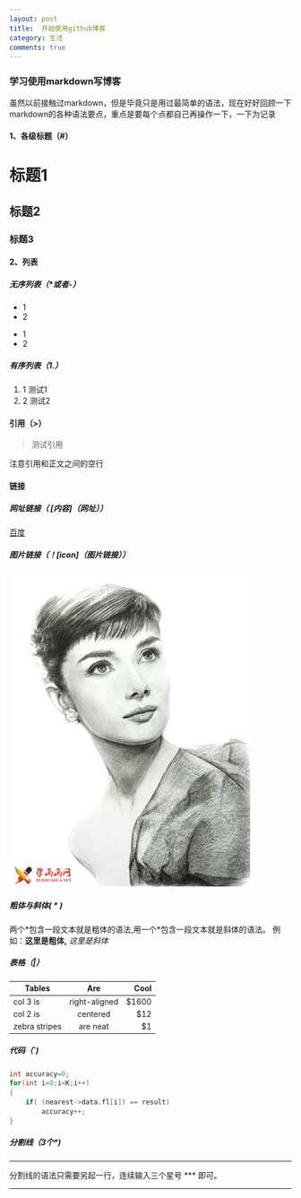 ```yaml
---
layout: post
title:  开始使用github博客
category: 生活
comments: true
---
```

### 学习使用markdown写博客
虽然以前接触过markdown，但是毕竟只是用过最简单的语法，现在好好回顾一下markdown的各种语法要点，重点是要每个点都自己再操作一下，一下为记录

#### 1、各级标题（#）

# 标题1

## 标题2

### 标题3

#### 2、列表

##### 无序列表（*或者-）

* 1
* 2
- 1
- 2

##### 有序列表（1.）
1. 1 测试1
2. 2 测试2

#### 引用（>）
> 测试引用

注意引用和正文之间的空行

#### 链接

##### 网址链接（ [内容]（网址））
[百度](http:\\www.baidu.com)

##### 图片链接（！[icon]（图片链接））
![icon](/images/test.jpg)

##### 粗体与斜体( * )
两个\*包含一段文本就是粗体的语法,用一个\*包含一段文本就是斜体的语法。
例如：**这里是粗体,** *这里是斜体*

##### 表格（|）
| Tables        | Are           | Cool  |
| ------------- |:-------------:| -----:|
| col 3 is      | right-aligned | $1600 |
| col 2 is      | centered      |   $12 |
| zebra stripes | are neat      |    $1 |

##### 代码（`)
```c
int accuracy=0;
for(int i=0;i<K;i++)
{
	if( (nearest->data.fl[i]) == result)
		accuracy++;
}
```

##### 分割线（3个*)
***
分割线的语法只需要另起一行，连续输入三个星号 *** 即可。
***
